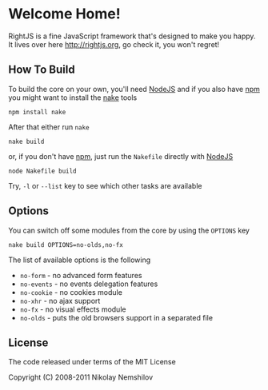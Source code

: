 # Welcome Home!

RightJS is a fine JavaScript framework that's designed to make you happy.
It lives over here <http://rightjs.org>, go check it, you won't regret!


## How To Build

To build the core on your own, you'll need [NodeJS](http://nodejs.org) and
if you also have [npm](http://npmjs.org) you might want to install the
[nake](https://github.com/MadRabbit/Nake) tools

    npm install nake

After that either run `nake`

    nake build

or, if you don't have [npm](http://npmjs.org), just run the `Nakefile`
directly with [NodeJS](http://nodejs.org)

    node Nakefile build

Try, `-l` or `--list` key to see which other tasks are available


## Options

You can switch off some modules from the core by using the `OPTIONS` key

    nake build OPTIONS=no-olds,no-fx

The list of available options is the following

  * `no-form` - no advanced form features
  * `no-events` - no events delegation features
  * `no-cookie` - no cookies module
  * `no-xhr` - no ajax support
  * `no-fx` - no visual effects module
  * `no-olds` - puts the old browsers support in a separated file


## License

The code released under terms of the MIT License

Copyright (C) 2008-2011 Nikolay Nemshilov